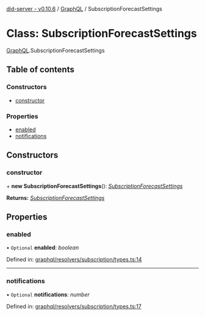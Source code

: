[did-server - v0.10.6](../README.md) / [GraphQL](../modules/graphql.md) / SubscriptionForecastSettings

# Class: SubscriptionForecastSettings

[GraphQL](../modules/graphql.md).SubscriptionForecastSettings

## Table of contents

### Constructors

- [constructor](graphql.subscriptionforecastsettings.md#constructor)

### Properties

- [enabled](graphql.subscriptionforecastsettings.md#enabled)
- [notifications](graphql.subscriptionforecastsettings.md#notifications)

## Constructors

### constructor

\+ **new SubscriptionForecastSettings**(): [*SubscriptionForecastSettings*](graphql.subscriptionforecastsettings.md)

**Returns:** [*SubscriptionForecastSettings*](graphql.subscriptionforecastsettings.md)

## Properties

### enabled

• `Optional` **enabled**: *boolean*

Defined in: [graphql/resolvers/subscription/types.ts:14](https://github.com/Puzzlepart/did/blob/dev/server/graphql/resolvers/subscription/types.ts#L14)

___

### notifications

• `Optional` **notifications**: *number*

Defined in: [graphql/resolvers/subscription/types.ts:17](https://github.com/Puzzlepart/did/blob/dev/server/graphql/resolvers/subscription/types.ts#L17)
